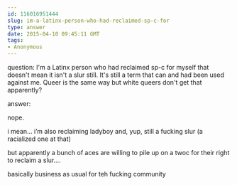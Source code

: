 ```yaml
---
id: 116016951444
slug: im-a-latinx-person-who-had-reclaimed-sp-c-for
type: answer
date: 2015-04-10 09:45:11 GMT
tags:
- Anonymous
---
```

question: I'm a Latinx person who had reclaimed sp-c for myself that doesn't mean it isn't a slur still. It's still a term that can and had been used against me. Queer is the same way but white queers don't get that apparently?

answer: <p>nope.</p><p>i mean... i’m also reclaiming ladyboy and, yup, still a fucking slur (a racialized one at that)</p><p>but apparently a bunch of aces are willing to pile up on a twoc for their right to reclaim a slur....</p><p>basically business as usual for teh fucking community</p>
